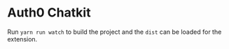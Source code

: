 # Auth0 Chatkit

Run `yarn run watch` to build the project and the `dist` can be loaded for the extension.